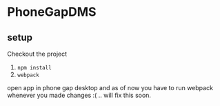# PhoneGapDMS

## setup

Checkout the project

1. `npm install`
2. `webpack`


open app in phone gap desktop and as of now you have to run webpack whenever you made changes :( .. will fix this soon.

